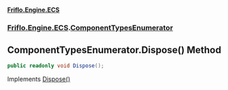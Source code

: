 #### [Friflo.Engine.ECS](index.md#'index')
### [Friflo.Engine.ECS](Friflo.Engine.ECS.md#'Friflo.Engine.ECS').[ComponentTypesEnumerator](ComponentTypesEnumerator.md#'Friflo.Engine.ECS.ComponentTypesEnumerator')

## ComponentTypesEnumerator.Dispose() Method

```csharp
public readonly void Dispose();
```

Implements [Dispose()](https://docs.microsoft.com/en-us/dotnet/api/System.IDisposable.Dispose#'System.IDisposable.Dispose')